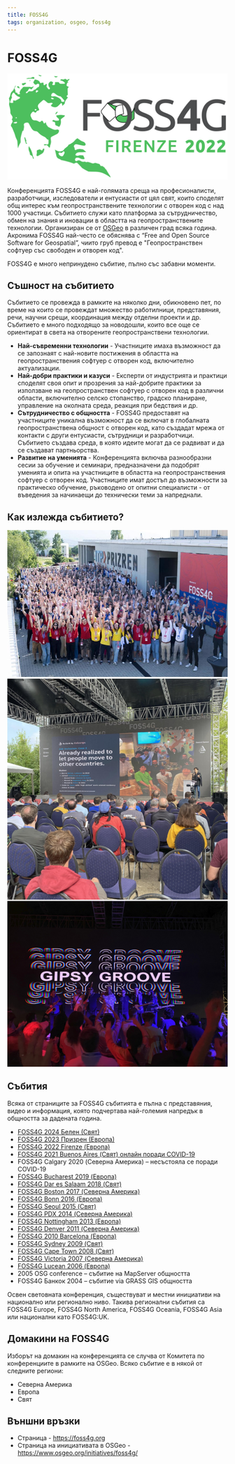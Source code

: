 ```yaml
---
title: FOSS4G
tags: organization, osgeo, foss4g
---
```


# FOSS4G

![FOSS4G 2022 Флоренция - лого](./img/foss4g_2022_logo.svg)

Конференцията FOSS4G е най-голямата среща на професионалисти, разработчици, изследователи и ентусиасти от цял свят, които споделят общ интерес към геопространствените технологии с отворен код с над 1000 участици.
Събитието служи като платформа за сътрудничество, обмен на знания и иновации в областта на геопространствените технологии.
Организиран се от [OSGeo](./osgeo.md) в различен град всяка година.
Акронима FOSS4G най-често се обяснява с “Free and Open Source Software for Geospatial”, чиито груб превод е "Геопространствен софтуер със свободен и отворен код".

FOSS4G е много непринудено събитие, пълно със забавни моменти.


## Съшност на събитието

Събитието се провежда в рамките на няколко дни, обикновено пет, по време на които се провеждат множество работилници, представяния, речи, научни срещи, координация между отделни проекти и др.
Събитието е много подходящо за новодошли, които все още се ориентират в света на отворените геопространствени технологии.

- **Най-съвременни технологии** - Участниците имаха възможност да се запознаят с най-новите постижения в областта на геопространствения софтуер с отворен код, включително актуализации.
- **Най-добри практики и казуси** - Експерти от индустрията и практици споделят своя опит и прозрения за най-добрите практики за използване на геопространствен софтуер с отворен код в различни области, включително селско стопанство, градско планиране, управление на околната среда, реакция при бедствия и др.
- **Сътрудничество с общността** - FOSS4G предоставят на участниците уникална възможност да се включат в глобалната геопространствена общност с отворен код, като създадат мрежа от контакти с други ентусиасти, сътрудници и разработчици. Събитието създава среда, в която идеите могат да се радвиват и да се създават партньорства.
- **Развитие на уменията** - Конференцията включва разнообразни сесии за обучение и семинари, предназначени да подобрят уменията и опита на участниците в областта на геопространствения софтуер с отворен код. Участниците имат достъп до възможности за практическо обучение, ръководено от опитни специалисти - от въведения за начинаещи до технически теми за напреднали.


## Как излежда събитието?

![FOSS4G 2023 Призрен - групова снимка](./img/foss4g_2023_3.jpg)
![FOSS4G 2023 Призрен - представяне](./img/foss4g_2023_2.jpg)
![FOSS4G 2023 Призрен - купон](./img/foss4g_2023_1.jpg)


## Събития

Всяка от страниците за FOSS4G събитията е пълна с представяния, видео и информация, която подчертава най-големия напредък в общността за дадената година.


- [FOSS4G 2024 Белен (Свят)](https://2024.foss4g.org)
- [FOSS4G 2023 Призрен (Европа)](https://2023.foss4g.org)
- [FOSS4G 2022 Firenze (Европа)](https://2022.foss4g.org)
- [FOSS4G 2021 Buenos Aires (Свят) онлайн поради COVID-19](https://2021.foss4g.org)
- FOSS4G Calgary 2020 (Северна Америка) – несъстояла се поради COVID-19
- [FOSS4G Bucharest 2019 (Европа)](https://2019.foss4g.org)
- [FOSS4G Dar es Salaam 2018 (Свят)](https://2018.foss4g.org)
- [FOSS4G Boston 2017 (Северна Америка)](https://2017.foss4g.org)
- [FOSS4G Bonn 2016 (Европа)](https://2016.foss4g.org)
- [FOSS4G Seoul 2015 (Свят)](https://2015.foss4g.org)
- [FOSS4G PDX 2014 (Северна Америка)](https://2014.foss4g.org)
- [FOSS4G Nottingham 2013 (Европа)](https://2013.foss4g.org)
- [FOSS4G Denver 2011 (Северна Америка)](https://2011.foss4g.org)
- [FOSS4G 2010 Barcelona (Европа)](https://2010.foss4g.org)
- [FOSS4G Sydney 2009 (Свят)](https://2009.foss4g.org)
- [FOSS4G Cape Town 2008 (Свят)](https://2008.foss4g.org)
- [FOSS4G Victoria 2007 (Северна Америка)](https://2007.foss4g.org)
- [FOSS4G Lucean 2006 (Европа)](https://2006.foss4g.org)
- 2005 OSG conference – събитие на MapServer общността
- FOSS4G Банкок 2004 – събитие via GRASS GIS общността


Освен световната конференция, съществуват и местни инициативи на национално или регионално ниво. Такива регионални събития са FOSS4G Europe, FOSS4G North America, FOSS4G Oceania, FOSS4G Asia или национални като FOSS4G:UK.


## Домакини на FOSS4G

Изборът на домакин на конференцията се случва от Комитета по конференциите в рамките на OSGeo. Всяко събитие е в някой от следните региони:

- Северна Америка
- Европа
- Свят


## Външни връзки

- Страница - https://foss4g.org
- Страница на инициативата в OSGeo - https://www.osgeo.org/initiatives/foss4g/

